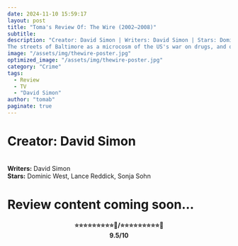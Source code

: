 ```yaml
---
date: 2024-11-10 15:59:17
layout: post
title: "Toma's Review Of: The Wire (2002–2008)"
subtitle:
description: "Creator: David Simon | Writers: David Simon | Stars: Dominic West, Lance Reddick, Sonja Sohn
The streets of Baltimore as a microcosm of the US's war on drugs, and of US urban decay in general. Seen not only through the eyes of a few policemen and drug gang members but also the people who influence and inhabit their world - politicians, the media, drug addicts and everyday citizens."
image: "/assets/img/thewire-poster.jpg"
optimized_image: "/assets/img/thewire-poster.jpg"
category: "Crime"
tags:
  - Review
  - TV
  - "David Simon"
author: "tomab"
paginate: true
---
```


# <strong>Creator:</strong> David Simon
<br><strong>Writers:</strong> David Simon
<br><strong>Stars:</strong> Dominic West, Lance Reddick, Sonja Sohn

# Review content coming soon...

<h4 style="text-align:center;"> ⭐⭐⭐⭐⭐⭐⭐⭐⭐💫/⭐⭐⭐⭐⭐⭐⭐⭐⭐🌟<br>9.5/10</h4>
